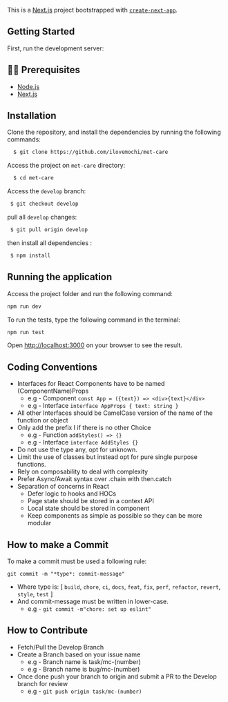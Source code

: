 This is a [Next.js](https://nextjs.org/) project bootstrapped with [`create-next-app`](https://github.com/vercel/next.js/tree/canary/packages/create-next-app).

## Getting Started

First, run the development server:

## ✋🏻 Prerequisites

- [Node.js](https://nodejs.org/en/)
- [Next.js](https://nextjs.org/)

## Installation

Clone the repository, and install the dependencies by running the following commands:

```sh
  $ git clone https://github.com/ilovemochi/met-care
```

Access the project on `` met-care `` directory:

```sh
  $ cd met-care
```

Access the `` develop `` branch:

```sh
 $ git checkout develop
```
pull all `` develop `` changes:

```sh
 $ git pull origin develop
```
then install all dependencies :

```sh
 $ npm install
```

## Running the application

Access the project folder and run the following command:

```bash
npm run dev
```

To run the tests, type the following command in the terminal:

```sh
npm run test
```

Open [http://localhost:3000](http://localhost:3000) on your browser to see the result.

## Coding Conventions

- Interfaces for React Components have to be named (ComponentName)Props
  - e.g - Component `const App = ({text}) => <div>{text}</div>`
  - e.g - Interface `interface AppProps { text: string }`
- All other Interfaces should be CamelCase version of the name of the function or object
- Only add the prefix I if there is no other Choice
  - e.g - Function `addStyles() => {}`
  - e.g - Interface `interface AddStyles {}`
- Do not use the type any, opt for unknown.
- Limit the use of classes but instead opt for pure single purpose functions.
- Rely on composability to deal with complexity
- Prefer Async/Await syntax over .chain with then.catch
- Separation of concerns in React
  - Defer logic to hooks and HOCs
  - Page state should be stored in a context API
  - Local state should be stored in component
  - Keep components as simple as possible so they can be more modular

## How to make a Commit

To make a commit must be used a following rule:

`git commit -m "*type*: commit-message"`

- Where type is: [ `build`, `chore`, `ci`, `docs`, `feat`, `fix`, `perf`, `refactor`, `revert`, `style`, `test` ]
- And commit-message must be written in lower-case.
  - e.g - ``` git commit -m"chore: set up eslint" ```

## How to Contribute

- Fetch/Pull the Develop Branch
- Create a Branch based on your issue name
  - e.g - Branch name is task/mc-(number)
  - e.g - Branch name is bug/mc-(number)
- Once done push your branch to origin and submit a PR to the Develop branch for review
  - e.g - ``` git push origin task/mc-(number) ```

